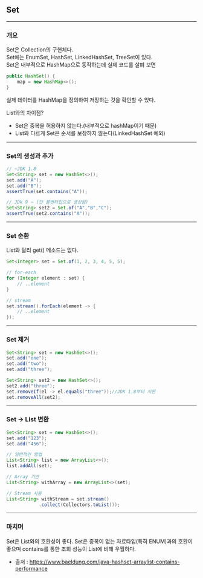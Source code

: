 ## Set

----
### 개요
Set은 Collection의 구현체다.<br>
Set에는 EnumSet, HashSet, LinkedHashSet, TreeSet이 있다.<br>
Set은 내부적으로 HashMap으로 동작하는데 실제 코드를 살펴 보면

```java
public HashSet() {
    map = new HashMap<>();
}
```
실제 데이터를 HashMap을 정의하여 저장하는 것을 확인할 수 있다.<br>

List와의 차이점?<br>
- Set은 중복을 허용하지 않는다.(내부적으로 hashMap이기 때문)
- List와 다르게 Set은 순서를 보장하지 않는다(LinkedHashSet 예외)


----
### Set의 생성과 추가

```java
// ~JDK 1.8
Set<String> set = new HashSet<>();
set.add("A");
set.add("B");
assertTrue(set.contains("A"));

// JDk 9 ~ (단 불변타입으로 생성됨)
Set<String> set2 = Set.of("A","B","C");
assertTrue(set2.contains("A"));
```

----
### Set 순환
List와 달리 get() 메소드는 없다.

```java
Set<Integer> set = Set.of(1, 2, 3, 4, 5, 5);

// for-each
for (Integer element : set) {
    // ..element
}

// stream
set.stream().forEach(element -> {
    // ..element
});
```

----
### Set 제거
```java
Set<String> set = new HashSet<>();
set.add("one");
set.add("two");
set.add("three");

Set<String> set2 = new HashSet<>();
set2.add("three");
set.removeIf(el -> el.equals("three"));//JDK 1.8부터 지원
set.removeAll(set2);
```


----
### Set -> List 변환

```java
Set<String> set = new HashSet<>();
set.add("123");
set.add("456");

// 일반적인 방법
List<String> list = new ArrayList<>();
list.addAll(set);

// Array 기반
List<String> withArray = new ArrayList<>(set);

// Stream 사용
List<String> withStream = set.stream()
            .collect(Collectors.toList());
```

----
### 마치며
Set은 List와의 호환성이 좋다. Set은 중복이 없는 자료타입(특히 ENUM)과의 호환이 좋으며
contains를 통한 조회 성능이 List에 비해 우월하다.<br>

- 출저 : https://www.baeldung.com/java-hashset-arraylist-contains-performance
